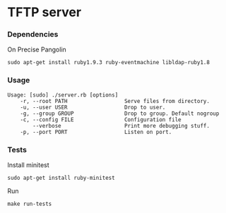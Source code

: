 # TFTP server

### Dependencies

On Precise Pangolin

    sudo apt-get install ruby1.9.3 ruby-eventmachine libldap-ruby1.8

### Usage

    Usage: [sudo] ./server.rb [options]
        -r, --root PATH                  Serve files from directory.
        -u, --user USER                  Drop to user.
        -g, --group GROUP                Drop to group. Default nogroup
        -c, --config FILE                Configuration file
            --verbose                    Print more debugging stuff.
        -p, --port PORT                  Listen on port.


### Tests

Install minitest

    sudo apt-get install ruby-minitest

Run

    make run-tests

